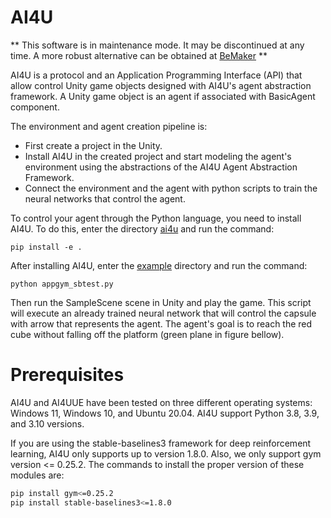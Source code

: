 # AI4U

** This software is in maintenance mode. It may be discontinued at any time. A more robust alternative can be obtained at [BeMaker](https://github.com/gilzamir18/Bemaker) **

AI4U  is a protocol and an Application Programming Interface (API) that allow control Unity game objects designed with AI4U's agent abstraction framework. A Unity game object is an agent if associated with BasicAgent component. 

The environment and agent creation pipeline is:

* First create a project in the Unity.
* Install AI4U in the created project and start modeling the agent's environment using the abstractions of the AI4U Agent Abstraction Framework.
* Connect the environment and the agent with python scripts to train the neural networks that control the agent.

To control your agent through the Python language, you need to install AI4U. To do this, enter the directory [ai4u](/ai4u) and run the command:

    pip install -e .

After installing AI4U, enter the [example](/examples/scene_samplescene) directory and run the command:

    python appgym_sbtest.py

Then run the SampleScene scene in Unity and play the game. This script will execute an already trained neural network that will control the capsule with arrow that represents the agent. The agent's goal is to reach the red cube without falling off the platform (green plane in figure bellow).



# Prerequisites
AI4U and AI4UUE have been tested on three different operating systems: Windows 11, Windows 10, and Ubuntu 20.04. AI4U support Python 3.8, 3.9, and 3.10 versions.

If you are using the stable-baselines3 framework for deep reinforcement learning, AI4U only supports up to version 1.8.0. Also, we only support gym version <= 0.25.2. The commands to install the proper version of these modules are:

``` bash
pip install gym<=0.25.2
pip install stable-baselines3<=1.8.0
```
